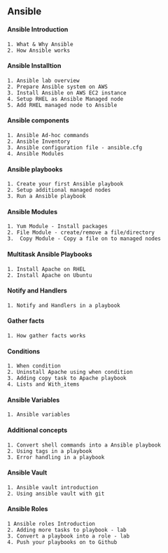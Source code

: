 ## Ansible
#### Ansible Introduction
```
1. What & Why Ansible
2. How Ansible works 
```
#### Ansible Installtion
```
1. Ansible lab overview
2. Prepare Ansible system on AWS
3. Install Ansible on AWS EC2 instance
4. Setup RHEL as Ansible Managed node
5. Add RHEL managed node to Ansible
```
#### Ansible components
```
1. Ansible Ad-hoc commands
2. Ansible Inventory
3. Ansible configuration file - ansible.cfg
4. Ansible Modules
```
#### Ansible playbooks
```
1. Create your first Ansible playbook
2. Setup additional managed nodes
3. Run a Ansible playbook
```
#### Ansible Modules
```
1. Yum Module - Install packages
2. File Module - create/remove a file/directory
3.  Copy Module - Copy a file on to managed nodes
```
#### Multitask Ansible Playbooks
```
1. Install Apache on RHEL
2. Install Apache on Ubuntu
```
#### Notify and Handlers
```
1. Notify and Handlers in a playbook
```
#### Gather facts
```
1. How gather facts works
```
#### Conditions
```
1. When condition
2. Uninstall Apache using when condition
3. Adding copy task to Apache playbook
4. Lists and With_items
```
#### Ansible Variables
```
1. Ansible variables
```
#### Additional concepts
```
1. Convert shell commands into a Ansible playbook
2. Using tags in a playbook
3. Error handling in a playbook
```
#### Ansible Vault
```
1. Ansible vault introduction
2. Using ansible vault with git
```
#### Ansible Roles
```
1 Ansible roles Introduction
2. Adding more tasks to playbook - lab
3. Convert a playbook into a role - lab
4. Push your playbooks on to Github
```
